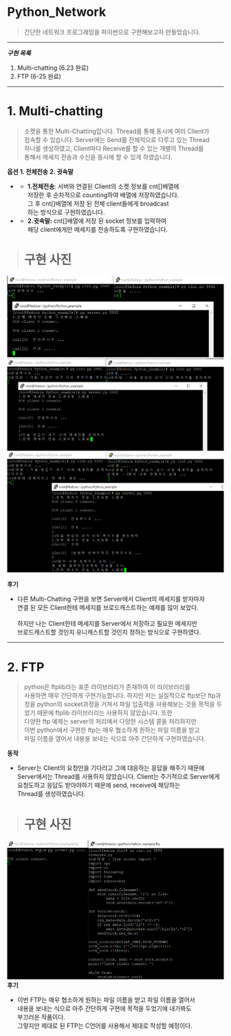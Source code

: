 # Python_Network
> 간단한 네트워크 프로그래밍을 파이썬으로 구현해보고자 만들었습니다.
---
***구현 목록***
1. Multi-chatting (6.23 완료) 
2. FTP (6-25 완료)
  --- 
# 1. Multi-chatting
> 소켓을 통한 Multi-Chatting입니다. Thread를 통해 동시에 여러 Client가 </br>접속할 수 있습니다. Server에는 Send를 전체적으로 다루고 있는 Thread </br>하나를 생성하였고, Client마다 Receive를 할 수 있는 개별의 Thread를 </br>통해서 메세지 전송과 수신을 동시에 할 수 있게 하였습니다.

**옵션**
**1. 전체전송** **2. 귓속말**

* *  **1.전체전송**: 서버와 연결된 Client의 소켓 정보를 cnt[]배열에</br> 저장한 후 순차적으로 counting하여 배열에 저장하였습니다.</br> 그 후 cnt[]배열에 저장 된 전체 client들에게 broadcast</br>하는 방식으로 구현하였습니다.

* * **2.귓속말:** cnt[]배열에 저장 된 socket 정보를 입력하여 </br>해당 client에게만 메세지를 전송하도록 구현하였습니다.

># 구현 사진
![Alt text](image-6.png)
![Alt text](image-7.png)
![Alt text](image-8.png)

**후기**
* 다른 Multi-Chatting 구현을 보면 Server에서 Client의 메세지를 받자마자</br> 연결 된 모든 Client한테 메세지를 브로드캐스트하는 예제를 많이 보았다.</br>       
하지만 나는 Client한테 메세지를 Server에서 저장하고 필요한 메세지만 </br>브로드캐스트할 것인지 유니캐스트할 것인지 정하는 방식으로 구현하였다.

---
# 2. FTP

>python은 ftplib라는 표준 라이브러리가 존재하여 이 라이브러리를 </br>사용하면 매우 간단하게 구현가능합니다. 하지만 저는 실질적으로 ftp보단 ftp과정을 python의 socket과정을 거쳐서 파일 입출력을 사용해보는 것을 목적을 두었기 때문에 ftplib 라이브러리는 사용하지 않았습니다. 또한 </br>다양한 ftp 예제는 server의 처리에서 다양한 시스템 콜을 처리하지만 </br>이번 python에서 구현한 ftp는 매우 협소하게 원하는 파일 이름을 받고 </br>파일 이름을 열어서 내용을 보내는 식으로 아주 간단하게 구현하였습니다.

**동작**
* Server는 Client의 요청만을 기다리고 그에 대응하는 응답을 해주기 때문에 Server에서는 Thread를 사용하지 않았습니다. Client는 주기적으로 Server에게 요청도하고 응답도 받아야하기 때문에 send, receive에 해당하는</br>Thread를 생성하였습니다.

># 구현 사진
![Alt text](image-9.png)
**후기**
* 이번 FTP는  매우 협소하게 원하는 파일 이름을 받고 파일 이름을 열어서 </br>내용을 보내는 식으로 아주 간단하게 구현에 목적을 두었기에 내가봐도 </br>부끄러운 작품이다. </br>그렇지만 제대로 된 FTP는 C언어를 사용해서 제대로 작성할 예정이다.

